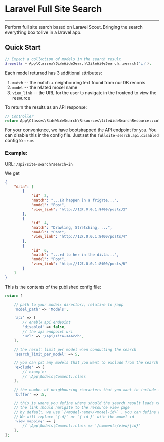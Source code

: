 # Laravel Full Site Search

---

Perform full site search based on Laravel Scout. Bringing the search everything box to live in a laravel app.

## Quick Start

```php
// Expect a collection of models in the search result
$results = App\Classes\SideWideSearch\SiteWideSearch::search('in');
```

Each model returned has 3 additional attributes:

1. `match` -- the match + neighbouring text found from our DB records
2. `model` -- the related model name
3. `view_link` -- the URL for the user to navigate in the frontend to view the resource

To return the results as an API response:
```php
// Controller
return App\Classes\SideWideSearch\Resources\SiteWideSearchResource::collection($results);
```

For your convenience, we have bootstrapped the API endpoint for you. You can disable this in the config file.
Just set the `fullsite-search.api.disabled` config to `true`.

### Example:

URL: `/api/site-search?search=in`

We get:

```json
{
    "data": [
        {
            "id": 2,
            "match": "...ER happen in a frighte...",
            "model": "Post",
            "view_link": "http://127.0.0.1:8000/posts/2"
        },
        {
            "id": 4,
            "match": "Drawling, Stretching, ...",
            "model": "Post",
            "view_link": "http://127.0.0.1:8000/posts/4"
        },
        {
            "id": 6,
            "match": "...ed to her in the dista...",
            "model": "Post",
            "view_link": "http://127.0.0.1:8000/posts/6"
        }
    ]
}
```

This is the contents of the published config file:

```php
return [

    // path to your models directory, relative to /app
    'model_path' => 'Models',

    'api' => [
        // enable api endpoint
        'disabled' => false,
        // the api endpoint uri
        'url' => '/api/site-search',
    ],

    // the result limit per model when conducting the search
    'search_limit_per_model' => 5,

    // you can put any models that you want to exclude from the search here
    'exclude' => [
        // example:
        // \App\Models\Comment::class
    ],

    // the number of neighbouring characters that you want to include in the match field of API response
    'buffer' => 15,

    // this is where you define where should the search result leads to.
    // the link should navigate to the resource view page
    // by default, we use `/<model-name>/<model-id>` , you can define anything here
    // We will replace `{id}` or `{ id }` with the model id
    'view_mapping' => [
        // \App\Models\Comment::class => '/comments/view/{id}'
    ],
];
```
